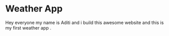 # Weather App
Hey everyone my name is Aditi  and i build this awesome website and this is my first weather app  .
